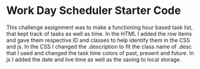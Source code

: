 # Work Day Scheduler Starter Code

This challenge assignment was to make a functioning hour based task list, that kept track of tasks as well as time.
In the HTML I added the row items and gave them respective ID and classes to help identify them in the CSS and js.
In the CSS I changed the .description to fit the class name of .desc that I used and changed the task time colors of past, present and future.
In js I added the date and live time as well as the saving to local storage.
